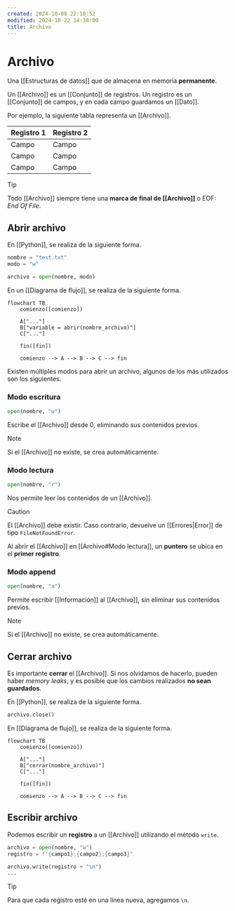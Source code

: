 ```yaml
---
created: 2024-10-08 22:10:52
modified: 2024-10-22 14:38:00
title: Archivo
---
```


# Archivo

Una [[Estructuras de datos]] que de almacena en memoria **permanente**.

Un [[Archivo]] es un [[Conjunto]] de registros. Un registro es un [[Conjunto]] de campos, y en cada campo guardamos un [[Dato]].

Por ejemplo, la siguiente tabla representa un [[Archivo]].

| Registro 1 | Registro 2 |
| ---------- | ---------- |
| Campo      | Campo      |
| Campo      | Campo      |
| Campo      | Campo      |

> [!tip]
> Todo [[Archivo]] siempre tiene una **marca de final de [[Archivo]]** o EOF: *End Of File*.

## Abrir archivo

En [[Python]], se realiza de la siguiente forma.

```python
nombre = "test.txt"
modo = "w"

archivo = open(nombre, modo)
```

En un [[Diagrama de flujo]], se realiza de la siguiente forma.

```mermaid
flowchart TB
	comienzo([comienzo])
    
    A["..."]
    B["variable = abrir(nombre_archivo)"]
    C["..."]
    
	fin([fin])
    
	comienzo --> A --> B --> C --> fin
```

Existen múltiples modos para abrir un archivo, algunos de los más utilizados son los siguientes.

### Modo escritura

```python
open(nombre, "w")
```

Escribe el [[Archivo]] desde 0, eliminando sus contenidos previos.

> [!note]
> Si el [[Archivo]] no existe, se crea automáticamente.

### Modo lectura

```python
open(nombre, "r")
```

Nos permite leer los contenidos de un [[Archivo]].

> [!caution]
> El [[Archivo]] debe existir. Caso contrario, devuelve un [[Errores|Error]] de tipo `FileNotFoundError`.

Al abrir el [[Archivo]] en [[Archivo#Modo lectura]], un **puntero** se ubica en el **primer registro**.

### Modo append

```python
open(nombre, "a")
```

Permite escribir [[Información]] al [[Archivo]], sin eliminar sus contenidos previos.

> [!note]
> Si el [[Archivo]] no existe, se crea automáticamente.

## Cerrar archivo

Es importante **cerrar** el [[Archivo]]. Si nos olvidamos de hacerlo, pueden haber *memory leaks*, y es posible que los cambios realizados **no sean guardados**.

En [[Python]], se realiza de la siguiente forma.

```python
archivo.close()
```

En [[Diagrama de flujo]], se realiza de la siguiente forma.

```mermaid
flowchart TB
	comienzo([comienzo])
    
    A["..."]
    B["cerrar(nombre_archivo)"]
    C["..."]
    
	fin([fin])
    
	comienzo --> A --> B --> C --> fin
```

## Escribir archivo

Podemos escribir un **registro** a un [[Archivo]] utilizando el método `write`.

```python
archivo = open(nombre, "w")
registro = f"{campo1};{campo2};{campo3}"

archivo.write(registro + "\n")
...
```

> [!tip]
> Para que cada registro esté en una línea nueva, agregamos `\n`.
